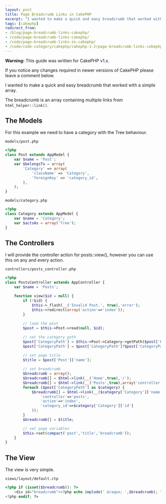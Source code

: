 ```yaml
---
layout: post
title: Page Breadcrumb Links in CakePHP
excerpt: "I wanted to make a quick and easy breadcrumb that worked with a simple array. The breadcrumb is an array containing multiple links from <code>html_helper::link()</code>."
tags: [cakephp]
redirect_from:
- /blog/page-breadcrumb-links-cakephp/
- /code/page-breadcrumb-links-cakephp/
- /code/page-breadcrumb-links-in-cakephp/
- /code/code-category/cakephp/cakephp-1-2/page-breadcrumb-links-cakephp/
---
```


<div class="alert alert-warning" role="alert">
	<p><strong>Warning:</strong> This guide was written for <span class="label label-primary">CakePHP v1.x</span>.</p>
	<p>If you notice any changes required in newer versions of CakePHP please leave a comment below.</p>
</div>

I wanted to make a quick and easy breadcrumb that worked with a simple array.

The breadcrumb is an array containing multiple links from `html_helper::link()`.

<!--break-->

## The Models

For this example we need to have a category with the Tree behaviour.

`models/post.php`

```php
<?php
class Post extends AppModel {
	var $name = 'Post';
	var $belongsTo = array(
		'Category' => array(
			'className' => 'Category',
			'foreignKey' => 'category_id',
		),
	);                
}
```

`models/category.php`

```php
<?php
class Category extends AppModel {
	var $name = 'Category';
	var $actsAs = array('Tree');
}
```

## The Controllers

I will provide the controller action for posts::view(), however you can use this on any and every action.

`controllers/posts_controller.php`

```php
<?php
class PostsController extends AppController {
	var $name = 'Posts';

	function view($id = null) {
		if (!$id) {
			$this->_flash(__('Invalid Post.', true),'error');
			$this->redirect(array('action'=>'index'));
		}
		
		// load the post
		$post = $this->Post->read(null, $id);

		// set the category path
		$post['CategoryPath'] = $this->Post->Category->getPath($post['Post']['category_id']); 
		$post['CategoryPath'] = $post['CategoryPath']?$post['CategoryPath']:array(); 

		// set page title
		$title = $post['Post']['name'];
		
		// set breadcrumb
		$breadcrumb = array();
		$breadcrumb[] = $html->link(__('Home',true),'/');
		$breadcrumb[] = $html->link(__('Posts',true),array('controller'=>'posts','action'=>'index'));
 		foreach ($post['CategoryPath'] as $category) {
			$breadcrumb[] = $html->link(__($category['Category']['name'],true),array(
				'controller'=>'posts',
				'action'=>'index',
				'category_id'=>$category['Category']['id']
			));
		}
		$breadcrumb[] = $title;

		// set page variables
		$this->set(compact('post','title','breadcrumb'));
	}
}
```

## The View

The view is very simple.

`views/layout/default.ctp`

```php
<?php if (isset($breadcrumb)): ?>
	<div id="breadcrumb"><?php echo implode(' &raquo; ',$breadcrumb); ?></div>
<?php endif; ?>
```
